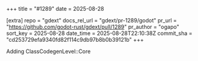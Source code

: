 +++
title = "#1289"
date = 2025-08-28

[extra]
repo = "gdext"
docs_rel_url = "gdext/pr-1289/godot"
pr_url = "https://github.com/godot-rust/gdext/pull/1289"
pr_author = "ogapo"
sort_key = 2025-08-28
date_time = 2025-08-28T22:10:38Z
commit_sha = "cd253729efa9340fd82f114c9db97b8b0b39121b"
+++

Adding ClassCodegenLevel::Core 
